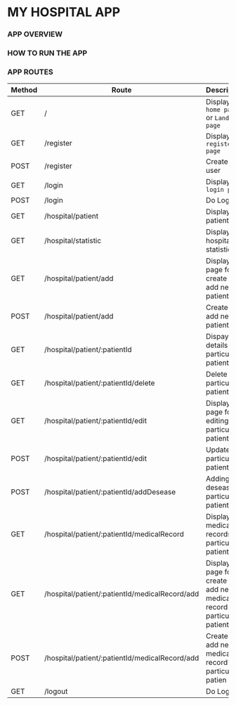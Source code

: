 # MY HOSPITAL APP

### APP OVERVIEW

### HOW TO RUN THE APP

### APP ROUTES

| Method | Route                                           | Description                                                              |
|--------|-------------------------------------------------|--------------------------------------------------------------------------|
| GET    | /                                               | Display `home page` or `Landing page`                                    |
| GET    | /register                                       | Display `register page`                                                  |
| POST   | /register                                       | Create new user                                                          |
| GET    | /login                                          | Display `login page`                                                     |
| POST   | /login                                          | Do Login                                                                 |
| GET    | /hospital/patient                               | Display all patient                                                      |
| GET    | /hospital/statistic                             | Display hospital statistic                                               |
| GET    | /hospital/patient/add                           | Display page for create or add new patient                               |
| POST   | /hospital/patient/add                           | Create or add new patient                                                |
| GET    | /hospital/patient/:patientId                    | Dispay details of a particular patient                                   |
| GET    | /hospital/patient/:patientId/delete             | Delete particular patient                                                |
| GET    | /hospital/patient/:patientId/edit               | Display page for editing particular patient                              |
| POST   | /hospital/patient/:patientId/edit               | Update particular patient                                                |
| POST   | /hospital/patient/:patientId/addDesease         | Adding new desease to particular patient                                 |
| GET    | /hospital/patient/:patientId/medicalRecord      | Display medical records of particular patient                            |
| GET    | /hospital/patient/:patientId/medicalRecord/add  | Display page for create or add new medical record or particular patient  |
| POST   | /hospital/patient/:patientId/medicalRecord/add  | Create or add new medical record for particular patien                   |
| GET    | /logout                                         | Do Logout                                                                |